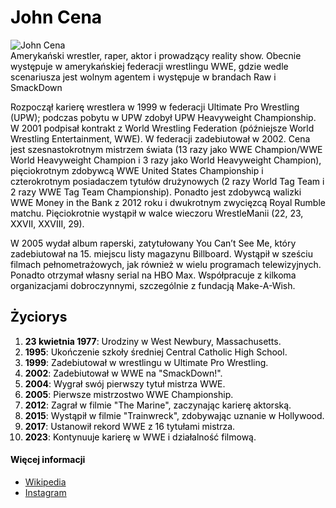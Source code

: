 <html><head><style>body {
   color: black;
}
</style></head><body><h1 id="john-cena">John Cena</h1>
<p><img src="https://encrypted-tbn0.gstatic.com/images?q=tbn:ANd9GcT6SBFO_34s3mUw1zz2SuAVXn83OArtd8D9GQ&amp;s" alt="John Cena"><br>Amerykański wrestler, raper, aktor i prowadzący reality show. Obecnie występuje w amerykańskiej federacji wrestlingu WWE, gdzie wedle scenariusza jest wolnym agentem i występuje w brandach Raw i SmackDown</p>
<p>Rozpoczął karierę wrestlera w 1999 w federacji Ultimate Pro Wrestling (UPW); podczas pobytu w UPW zdobył UPW Heavyweight Championship. W 2001 podpisał kontrakt z World Wrestling Federation (późniejsze World Wrestling Entertainment, WWE). W federacji zadebiutował w 2002. Cena jest szesnastokrotnym mistrzem świata (13 razy jako WWE Champion/WWE World Heavyweight Champion i 3 razy jako World Heavyweight Champion), pięciokrotnym zdobywcą WWE United States Championship i czterokrotnym posiadaczem tytułów drużynowych (2 razy World Tag Team i 2 razy WWE Tag Team Championship). Ponadto jest zdobywcą walizki WWE Money in the Bank z 2012 roku i dwukrotnym zwycięzcą Royal Rumble matchu. Pięciokrotnie wystąpił w walce wieczoru WrestleManii (22, 23, XXVII, XXVIII, 29).</p>
<p>W 2005 wydał album raperski, zatytułowany You Can’t See Me, który zadebiutował na 15. miejscu listy magazynu Billboard. Wystąpił w sześciu filmach pełnometrażowych, jak również w wielu programach telewizyjnych. Ponadto otrzymał własny serial na HBO Max. Współpracuje z kilkoma organizacjami dobroczynnymi, szczególnie z fundacją Make-A-Wish.</p>
<h2 id="-yciorys">Życiorys</h2>
<ol>
<li><strong>23 kwietnia 1977</strong>: Urodziny w West Newbury, Massachusetts.</li>
<li><strong>1995</strong>: Ukończenie szkoły średniej Central Catholic High School.</li>
<li><strong>1999</strong>: Zadebiutował w wrestlingu w Ultimate Pro Wrestling.</li>
<li><strong>2002</strong>: Zadebiutował w WWE na &quot;SmackDown!&quot;.</li>
<li><strong>2004</strong>: Wygrał swój pierwszy tytuł mistrza WWE.</li>
<li><strong>2005</strong>: Pierwsze mistrzostwo WWE Championship.</li>
<li><strong>2012</strong>: Zagrał w filmie &quot;The Marine&quot;, zaczynając karierę aktorską.</li>
<li><strong>2015</strong>: Wystąpił w filmie &quot;Trainwreck&quot;, zdobywając uznanie w Hollywood.</li>
<li><strong>2017</strong>: Ustanowił rekord WWE z 16 tytułami mistrza.</li>
<li><strong>2023</strong>: Kontynuuje karierę w WWE i działalność filmową.</li>
</ol>
<h4 id="wi-cej-informacji">Więcej informacji</h4>
<ul>
<li><a href="https://en.wikipedia.org/wiki/John_Cena">Wikipedia</a></li>
<li><a href="https://www.instagram.com/johncena/?hl=en">Instagram</a></li>
</ul>
</body></html>

